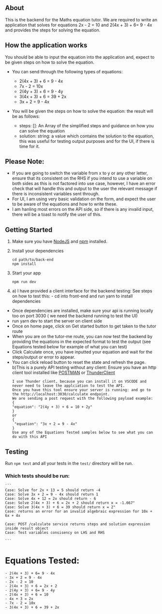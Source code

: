 ## About

This is the backend for the Maths equation tutor. We are required to write an application that solves for equations 2x - 2 = 10 and 2(4x + 3) + 6= 9 - 4x and provides the steps for solving the equation.

## How the application works

You should be able to input the equation into the application and, expect to be given steps on how to solve the equation.

- You can send through the following types of equations:

  - 2(4x + 3) + 6 = 9 - 4x
  - 7x - 2 = 10x
  - 2(4y + 3) + 6 = 9 - 4y
  - 3(4x + 3) + 6 = 39 + 2x
  - 3x + 2 = 9 - 4x

- You will be given the steps on how to solve the equation: the result will be as follows:
  - steps: []: An Array of the simplified steps and guidance on how you can solve the equation
  - solution: string: a value which contains the solution to the equation, this was useful for testing output purposes and for the UI, if there is time for it.

## Please Note:

- If you are going to switch the variable from x to y or any other letter, ensure that its consistent on the RHS if you intend to use a variable on both sides as this is not factored into use case, however, I have an error check that will handle this and output to the user the relevant message if there is inconsistent variables sent through.
- For UI, I am using very basic validation on the form, and expect the user to be aware of the equations and how to write these.
- I am hanling most errors on the API side, so if there is any invalid input, there will be a toast to notify the user of this.

## Getting Started

1. Make sure you have [NodeJS](https://nodejs.org/) and [npm](https://www.npmjs.com/) installed.
2. Install your dependencies

   ```
   cd path/to/back-end
   npm install
   ```

3. Start your app

   ```
   npm run dev
   ```

4. a) I have provided a client interface for the backend testing: See steps on how to test this: - cd into front-end and run yarn to install dependencies

- Once dependencies are installed, make sure your api is running locally too on port 3030 ( we need the backend running to test the UI)
- run yarn dev to start the server on client side
- Once on home page, click on Get started button to get taken to the tutor route
- When you are on the tutor-me route, you can now test the backend by providing the equations in the expected format to test the output (see Equations tested below for example of what you can test)
- Click Calculate once, you have inputted your equation and wait for the steps/output or error to appear.
- You can click reload button to reset the state and refresh the page.
  b)This is a purely API testing without any client: Ensure you have an http client tool installed like [POSTMAN](https://www.postman.com/) or [ThunderClient](https://marketplace.visualstudio.com/items?itemName=rangav.vscode-thunder-client)
  ```
  I use Thunder client, because you can install it on VSCODE and never need to leave the applciation to test the API.
  Once you have this tool ensure your server is running: and go to the http://localhost:3030/calculate endpoint.
  We are sending a post request with the following payload example:
  {
  "equation": "2(4y + 3) + 6 = 10 + 2y"
  }
  or
  {
   "equation": "3x + 2 = 9 - 4x"
  }
  Use any of the Equations Tested samples below to see what you can do with this API
  ```

## Testing

Run `npm test` and all your tests in the `test/` directory will be run.

### Which tests should be run:

    ```
    Case: Solve for 2x + 13 = 5 should return -4
    Case: Solve 3x + 2 = 9 - 4x should return 1
    Case: Solve 4x + 12 = 2x should return - 6
    Case: Solve 2(4x + 3) + 6 = 2x + 2 should return x = -1.667"
    Case: Solve 3(4x + 3) + 6 = 39 should return x = 2"
    Case: returns an error for an invalid algebraic expression for 10x + 6x + 4x

    Case: POST /calculate service returns steps and solution expression inside result object
    Case: Test variables consisency on LHS and RHS

    ```

# Equations Tested:

    - 2(4x + 3) + 6= 9 - 4x
    - 3x + 2 = 9 - 4x
    - 2x - 2 = 10
    - 2(4x + 3) + 6 = 2x + 2
    - 2(4y + 3) + 6= 9 - 4y
    - 2(4x + 3) + 6 = 10
    - 4x + 3 = 2x
    - 7x - 2 = 10x
    - 3(4x + 3) + 6 = 39 + 2x
